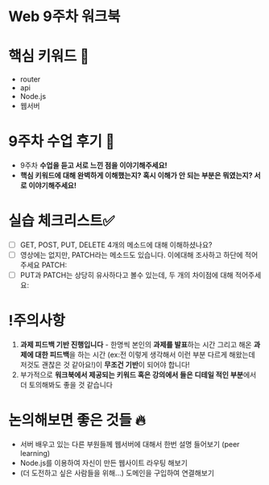 # **Web 9주차 워크북**

# 핵심 키워드 🎯

- router
- api
- Node.js
- 웹서버

# 9주차 수업 후기 📢

- 9주차 **수업을 듣고 서로 느낀 점을 이야기해주세요!**
- **핵심 키워드에 대해 완벽하게 이해했는지? 혹시 이해가 안 되는 부분은 뭐였는지?
서로 이야기해주세요!**

# 실습 체크리스트✅

- [ ]  GET, POST, PUT, DELETE 4개의 메소드에 대해 이해하셨나요?
- [ ]  영상에는 없지만, PATCH라는 메소드도 있습니다. 이에대해 조사하고 하단에 적어주세요 PATCH:
- [ ]  PUT과 PATCH는 상당히 유사하다고 볼수 있는데, 두 개의 차이점에 대해 적어주세요:

# !주의사항

1. **과제 피드백 기반 진행입니다** - 한명씩 본인의 **과제를 발표**하는 시간 그리고 해온 **과제에 대한 피드백**을 하는 시간 (ex:전 이렇게 생각해서 이런 부분 다르게 해왔는데 저것도 괜찮은 것 같아요!)이 **무조건 기반**이 되어야 합니다!
2. 부가적으로 **워크북에서 제공되는 키워드 혹은 강의에서 들은 디테일 적인 부분**에서 더 토의해봐도 좋을 것 같습니다

# 논의해보면 좋은 것들 🔥

- 서버 배우고 있는 다른 부원들께 웹서버에 대해서 한번 설명 들어보기 (peer learning)
- Node.js를 이용하여 자신이 만든 웹사이트 라우팅 해보기
- (더 도전하고 싶은 사람들을 위해...) 도메인을 구입하여 연결해보기